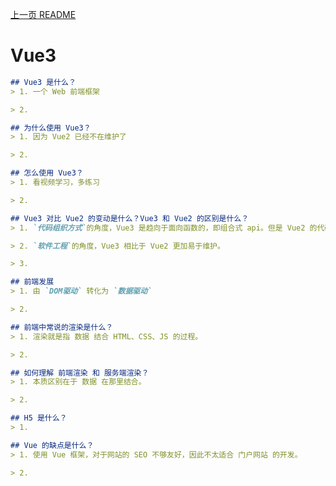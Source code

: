 [上一页 README](README.md)

# Vue3
``` md
## Vue3 是什么？
> 1. 一个 Web 前端框架

> 2. 
```

``` md
## 为什么使用 Vue3？
> 1. 因为 Vue2 已经不在维护了 

> 2. 
```

``` md
## 怎么使用 Vue3？
> 1. 看视频学习，多练习

> 2. 
```

``` md
## Vue3 对比 Vue2 的变动是什么？Vue3 和 Vue2 的区别是什么？
> 1. `代码组织方式`的角度，Vue3 是趋向于面向函数的，即组合式 api。但是 Vue2 的代码组织趋向于面向对象的，即选项式 api。

> 2. `软件工程`的角度，Vue3 相比于 Vue2 更加易于维护。

> 3. 
```

``` md
## 前端发展
> 1. 由 `DOM驱动` 转化为 `数据驱动`

> 2. 
```

``` md
## 前端中常说的渲染是什么？
> 1. 渲染就是指 数据 结合 HTML、CSS、JS 的过程。

> 2. 
```

``` md
## 如何理解 前端渲染 和 服务端渲染？
> 1. 本质区别在于 数据 在那里结合。

> 2. 
```

``` md
## H5 是什么？
> 1. 
```

``` md
## Vue 的缺点是什么？
> 1. 使用 Vue 框架，对于网站的 SEO 不够友好，因此不太适合 门户网站 的开发。

> 2. 
```